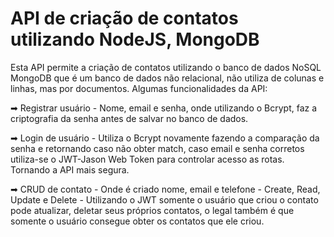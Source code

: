 # API de criação de contatos utilizando NodeJS, MongoDB
 Esta API permite a criação de contatos utilizando o banco de dados
 NoSQL MongoDB que é um banco de dados não relacional, não utiliza 
 de colunas e linhas, mas por documentos.
 Algumas funcionalidades da API:
 
 ➡ Registrar usuário - 
 Nome, email e senha, onde utilizando o Bcrypt, faz a criptografia da senha antes de salvar no banco de dados.
 
 ➡ Login de usuário - Utiliza o Bcrypt novamente fazendo a comparação da senha e retornando caso não obter match, caso email e senha corretos utiliza-se o JWT-Jason Web Token para controlar acesso as rotas. Tornando a API mais segura.
 
 ➡ CRUD de contato - Onde é criado nome, email e telefone - 
 Create, Read, Update e Delete - Utilizando o JWT somente o usuário que criou o contato pode atualizar, deletar seus próprios contatos, o legal também é que somente o usuário consegue obter os contatos que ele criou.
    
 
    
